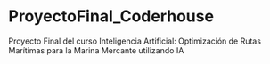 # ProyectoFinal_Coderhouse
Proyecto Final del curso Inteligencia Artificial: Optimización de Rutas Marítimas para la Marina Mercante utilizando IA
